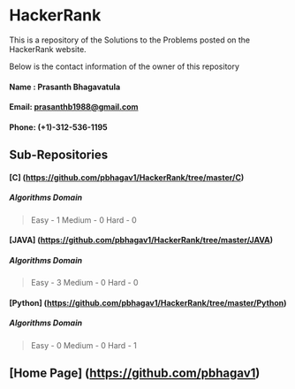# HackerRank

This is a repository of the Solutions to the Problems posted on the HackerRank website.



Below is the contact information of the owner of this repository

        
	
####  Name : Prasanth Bhagavatula
        
####  Email: prasanthb1988@gmail.com
        
####  Phone: (+1)-312-536-1195


## Sub-Repositories

#### [C] (https://github.com/pbhagav1/HackerRank/tree/master/C)
##### Algorithms Domain
> Easy - 1
> Medium - 0
> Hard - 0

#### [JAVA] (https://github.com/pbhagav1/HackerRank/tree/master/JAVA)
##### Algorithms Domain
> Easy - 3
> Medium - 0
> Hard - 0

#### [Python] (https://github.com/pbhagav1/HackerRank/tree/master/Python)
##### Algorithms Domain
> Easy - 0
> Medium - 0
> Hard - 1


## [Home Page] (https://github.com/pbhagav1)